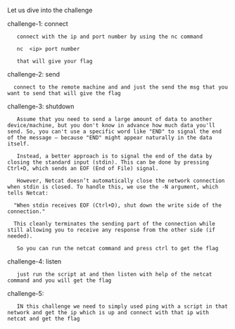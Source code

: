 Let us dive into  the challenge 

challenge-1: connect
       
       connect with the ip and port number by using the nc command

       nc  <ip> port number

       that will give your flag

challenge-2: send

      connect to the remote machine and and just the send the msg that you want to send that will give the flag

challenge-3: shutdown
    
       Assume that you need to send a large amount of data to another device/machine, but you don't know in advance how much data you'll send. So, you can't use a specific word like "END" to signal the end of the message — because "END" might appear naturally in the data itself.

       Instead, a better approach is to signal the end of the data by closing the standard input (stdin). This can be done by pressing Ctrl+D, which sends an EOF (End of File) signal.

       However, Netcat doesn’t automatically close the network connection when stdin is closed. To handle this, we use the -N argument, which tells Netcat:

      "When stdin receives EOF (Ctrl+D), shut down the write side of the connection."

      This cleanly terminates the sending part of the connection while still allowing you to receive any response from the other side (if needed).

       So you can run the netcat command and press ctrl to get the flag

challenge-4: listen 
  
       just run the script at and then listen with help of the netcat command and you will get the flag

challenge-5: 
 
       IN this challenge we need to simply used ping with a script in that network and get the ip which is up and connect with that ip with netcat and get the flag
